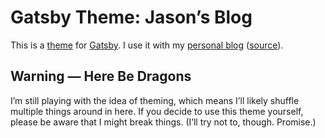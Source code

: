 # Gatsby Theme: Jason’s Blog

This is a
[theme](https://www.gatsbyjs.org/blog/2018-11-11-introducing-gatsby-themes/) for
[Gatsby](https://www.gatsbyjs.org). I use it with my
[personal blog](https://lengstorf.com)
([source](https://github.com/jlengstorf/lengstorf.com)).

## Warning — Here Be Dragons

I’m still playing with the idea of theming, which means I’ll likely shuffle
multiple things around in here. If you decide to use this theme yourself, please
be aware that I might break things. (I’ll try not to, though. Promise.)
